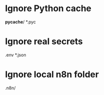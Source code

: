 # Ignore Python cache
__pycache__/
*.pyc

# Ignore real secrets
.env
*.json

# Ignore local n8n folder
.n8n/

